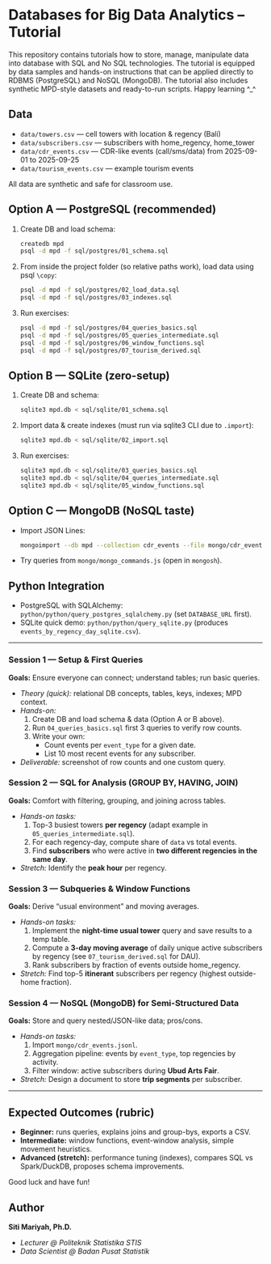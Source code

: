 # Databases for Big Data Analytics – Tutorial
This repository contains tutorials how to store, manage, manipulate data into database with SQL and No SQL technologies. 
The tutorial is equipped by data samples and hands-on instructions that can be applied directly to RDBMS (PostgreSQL) and NoSQL (MongoDB).
The tutorial also includes synthetic MPD-style datasets and ready-to-run scripts.
Happy learning ^_^

## Data
- `data/towers.csv` — cell towers with location & regency (Bali)
- `data/subscribers.csv` — subscribers with home_regency, home_tower
- `data/cdr_events.csv` — CDR-like events (call/sms/data) from 2025-09-01 to 2025-09-25
- `data/tourism_events.csv` — example tourism events

All data are synthetic and safe for classroom use.

## Option A — PostgreSQL (recommended)
1. Create DB and load schema:
   ```bash
   createdb mpd
   psql -d mpd -f sql/postgres/01_schema.sql
   ```
2. From inside the project folder (so relative paths work), load data using psql `\copy`:
   ```bash
   psql -d mpd -f sql/postgres/02_load_data.sql
   psql -d mpd -f sql/postgres/03_indexes.sql
   ```
3. Run exercises:
   ```bash
   psql -d mpd -f sql/postgres/04_queries_basics.sql
   psql -d mpd -f sql/postgres/05_queries_intermediate.sql
   psql -d mpd -f sql/postgres/06_window_functions.sql
   psql -d mpd -f sql/postgres/07_tourism_derived.sql
   ```

## Option B — SQLite (zero-setup)
1. Create DB and schema:
   ```bash
   sqlite3 mpd.db < sql/sqlite/01_schema.sql
   ```
2. Import data & create indexes (must run via sqlite3 CLI due to `.import`):
   ```bash
   sqlite3 mpd.db < sql/sqlite/02_import.sql
   ```
3. Run exercises:
   ```bash
   sqlite3 mpd.db < sql/sqlite/03_queries_basics.sql
   sqlite3 mpd.db < sql/sqlite/04_queries_intermediate.sql
   sqlite3 mpd.db < sql/sqlite/05_window_functions.sql
   ```

## Option C — MongoDB (NoSQL taste)
- Import JSON Lines:
  ```bash
  mongoimport --db mpd --collection cdr_events --file mongo/cdr_events.jsonl --type json --jsonArray=false
  ```
- Try queries from `mongo/mongo_commands.js` (open in `mongosh`).

## Python Integration
- PostgreSQL with SQLAlchemy: `python/python/query_postgres_sqlalchemy.py` (set `DATABASE_URL` first).
- SQLite quick demo: `python/python/query_sqlite.py` (produces `events_by_regency_day_sqlite.csv`).

---

### **Session 1 — Setup & First Queries**
**Goals:** Ensure everyone can connect; understand tables; run basic queries.
- *Theory (quick):* relational DB concepts, tables, keys, indexes; MPD context.
- *Hands-on:*
  1. Create DB and load schema & data (Option A or B above).
  2. Run `04_queries_basics.sql` first 3 queries to verify row counts.
  3. Write your own:
     - Count events per `event_type` for a given date.
     - List 10 most recent events for any subscriber.
- *Deliverable:* screenshot of row counts and one custom query.

### **Session 2 — SQL for Analysis (GROUP BY, HAVING, JOIN)**
**Goals:** Comfort with filtering, grouping, and joining across tables.
- *Hands-on tasks:*
  1. Top-3 busiest towers **per regency** (adapt example in `05_queries_intermediate.sql`).
  2. For each regency-day, compute share of `data` vs total events.
  3. Find **subscribers** who were active in **two different regencies in the same day**.
- *Stretch:* Identify the **peak hour** per regency.

### **Session 3 — Subqueries & Window Functions**
**Goals:** Derive “usual environment” and moving averages.
- *Hands-on tasks:*
  1. Implement the **night-time usual tower** query and save results to a temp table.
  2. Compute a **3-day moving average** of daily unique active subscribers by regency (see `07_tourism_derived.sql` for DAU).
  3. Rank subscribers by fraction of events outside home_regency.
- *Stretch:* Find top-5 **itinerant** subscribers per regency (highest outside-home fraction).

### **Session 4 — NoSQL (MongoDB) for Semi-Structured Data**
**Goals:** Store and query nested/JSON-like data; pros/cons.
- *Hands-on tasks:*
  1. Import `mongo/cdr_events.jsonl`.
  2. Aggregation pipeline: events by `event_type`, top regencies by activity.
  3. Filter window: active subscribers during **Ubud Arts Fair**.
- *Stretch:* Design a document to store **trip segments** per subscriber.
---

## Expected Outcomes (rubric)
- **Beginner:** runs queries, explains joins and group-bys, exports a CSV.
- **Intermediate:** window functions, event-window analysis, simple movement heuristics.
- **Advanced (stretch):** performance tuning (indexes), compares SQL vs Spark/DuckDB, proposes schema improvements.

Good luck and have fun!

## Author
**Siti Mariyah, Ph.D.**
- _Lecturer @ Politeknik Statistika STIS_
- _Data Scientist @ Badan Pusat Statistik_


